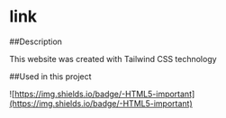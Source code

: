 # link

##Description 

This website was created with Tailwind CSS technology

##Used in this project

![https://img.shields.io/badge/-HTML5-important](https://img.shields.io/badge/-HTML5-important)
